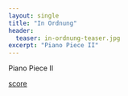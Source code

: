 ```yaml
---
layout: single
title: "In Ordnung"
header:
  teaser: in-ordnung-teaser.jpg
excerpt: "Piano Piece II"
---
```


Piano Piece II

[score](/assets/pdfs/in-ordnung.pdf)
